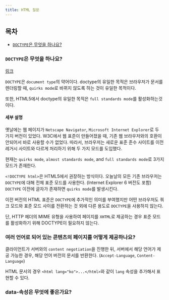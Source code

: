 ```yaml
---
title: HTML 질문
---
```


## 목차

- [`DOCTYPE`은 무엇을 하나요?](#doctype은-무엇을-하나요)

### `DOCTYPE`은 무엇을 하나요?

[링크](https://egas.tistory.com/86)

`DOCTYPE`은 `document type`의 약어이다. doctype의 유일한 목적은 브라우저가 문서를 렌더링할 때, `quirks mode`로 바뀌지 않도록 하는 것이 유일한 목적이다.

또한, HTML5에서 doctype의 유일한 목적은 `full standards mode`를 활성화하는것이다.

#### 세부 설명

옛날에는 웹 페이지가 `Netscape Navigator`, `Microsoft Internet Explorer`로 두 가지 버전이 있었다. W3C에서 웹 표준이 만들어졌을 때, 기존 웹 브라우저와의 호환이 안되어서 바로 사용할 수가 없었다. 따라서, 브라우저는 새로운 표준 준수 사이트를 이전 레거시 사이트와 다르게 처리하기 위해 두 가지 모드를 도입했다. 

현재는 `quirks mode`, `almost standards mode`, and `full standards mode`로 3가지 모드가 존재한다.

`<!DOCTYPE html>`은 HTML5에서 권장하는 방식이다. 오늘날의 모든 기존 브라우저는 `DOCTYPE`에 대해 전체 표준 모드를 ​​사용한다. (Internet Explorer 6 버전도 포함) `DOCTYPE` 이전에 글자가 존재하면 `quirks mode`를 발생시킨다.

이전 버전의 HTML 표준은 `DOCTYPE`에 추가적인 의미를 부여했지만 어떤 브라우저도 쿼크 모드와 표준 모드 사이를 전환하는 것 외에 다른 용도로 `DOCTYPE`을 사용하지 않는다.

단, HTTP 헤더의 MIME 유형을 사용하여 페이지를 `XHTML`로 제공하는 경우 표준 모드를 ​​활성화하기 위해 DOCTYPE이 필요하지 않는다.

### 여러 언어로 되어 있는 콘텐츠의 페이지를 어떻게 제공하나요?

클라이언트가 서버와의 `content negotiation`을 진행한 뒤, 서버에서 해당 언어가 제공 가능한 경우, 해당 언어 버전의 문서를 반환한다. (`Accept-Language`, `Content-Language`)

HTML 문서의 경우 `<html lang="ko">...</html>`와 같이 `lang` 속성을 추가해서 표현할 수 있다.

### data-속성은 무엇에 좋은가요?